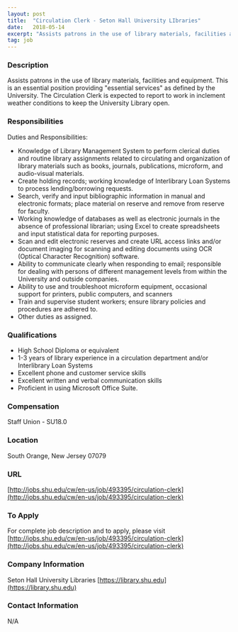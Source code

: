 ```yaml
---
layout: post
title:  "Circulation Clerk - Seton Hall University LIbraries"
date:   2018-05-14
excerpt: "Assists patrons in the use of library materials, facilities and equipment. This is an essential position providing \"essential services\" as defined by the University. The Circulation Clerk is expected to report to work in inclement weather conditions to keep the University Library open."
tag: job
---
```


### Description   

Assists patrons in the use of library materials, facilities and equipment. This is an essential position providing "essential services" as defined by the University. The Circulation Clerk is expected to report to work in inclement weather conditions to keep the University Library open.


### Responsibilities   

Duties and Responsibilities:

- Knowledge of Library Management System to perform clerical duties and routine library assignments related to circulating and organization of library materials such as books, journals, publications, microform, and audio-visual materials.
- Create holding records; working knowledge of Interlibrary Loan Systems to process lending/borrowing requests.
- Search, verify and input bibliographic information in manual and electronic formats; place material on reserve and remove from reserve for faculty.
- Working knowledge of databases as well as electronic journals in the absence of professional librarian; using Excel to create spreadsheets and input statistical data for reporting purposes.
- Scan and edit electronic reserves and create URL access links and/or document imaging for scanning and editing documents using OCR (Optical Character Recognition) software.
- Ability to communicate clearly when responding to email; responsible for dealing with persons of different management levels from within the University and outside companies.
- Ability to use and troubleshoot microform equipment, occasional support for printers, public computers, and scanners
- Train and supervise student workers; ensure library policies and procedures are adhered to.
- Other duties as assigned.


### Qualifications   

- High School Diploma or equivalent
- 1-3 years of library experience in a circulation department and/or Interlibrary Loan Systems
- Excellent phone and customer service skills
- Excellent written and verbal communication skills
- Proficient in using Microsoft Office Suite.


### Compensation   

Staff Union - SU18.0


### Location   

South Orange, New Jersey 07079


### URL   

[http://jobs.shu.edu/cw/en-us/job/493395/circulation-clerk](http://jobs.shu.edu/cw/en-us/job/493395/circulation-clerk)

### To Apply   

For complete job description and to apply, please visit [http://jobs.shu.edu/cw/en-us/job/493395/circulation-clerk](http://jobs.shu.edu/cw/en-us/job/493395/circulation-clerk)


### Company Information   

Seton Hall University Libraries [https://library.shu.edu](https://library.shu.edu)


### Contact Information   

N/A

